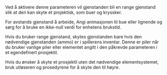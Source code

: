 Ved å aktivere denne parameteren vil gjenstanden bli en range gjenstand slik at den kan skyte et projektisk, som buer og kryssker.

For avstands gjenstand å arbeide, Angi animasjonen til bue eller lignende og sørg for å bruke en ikke-null verdi for enhetens brukstid.

Hvis du bruker range gjenstand, skytes gjenstanden bare hvis den nødvendige gjenstanden (ammo) er i spillerens inventar. Denne er piler når du bruker vanlige piler eller elementet angitt i den påkrevde parameteren i et egendefinert prosjektil.

Hvis du ønsker å skyte et prosjektil uten det nødvendige elementsystemet, bruk utløseren og prosedyrene for å skyte den til høyre.